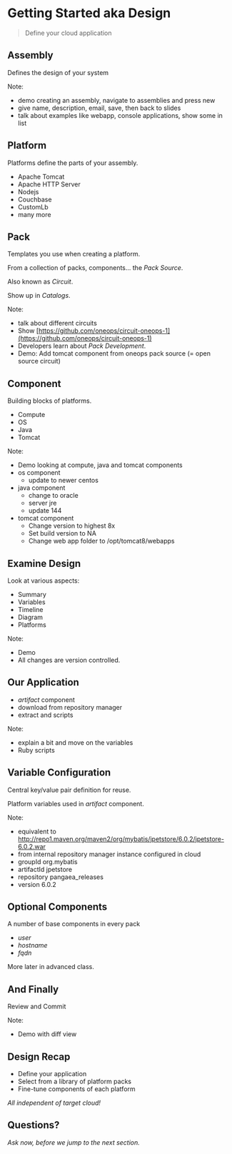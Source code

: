 # Getting Started aka Design

> Define your cloud application


## Assembly
 
Defines the design of your system

Note: 
- demo creating an assembly, navigate to assemblies and press new
- give name, description, email, save, then back to slides
- talk about examples like webapp, console applications, show some in list


## Platform

Platforms define the parts of your assembly.

- Apache Tomcat
- Apache HTTP Server
- Nodejs
- Couchbase
- CustomLb
- many more


## Pack

Templates you use when creating a platform.

From a collection of packs, components... the _Pack Source_.

Also known as _Circuit_.

Show up in _Catalogs_.

Note:
- talk about different circuits
- Show [https://github.com/oneops/circuit-oneops-1](https://github.com/oneops/circuit-oneops-1)
- Developers learn about _Pack Development_.
- Demo: Add tomcat component from oneops pack source (= open source circuit)


## Component

Building blocks of platforms.

- Compute
- OS
- Java
- Tomcat

Note:
- Demo looking at compute, java and tomcat components
- os component
  - update to newer centos
- java component
  - change to oracle
  - server jre
  - update 144
- tomcat component 
  - Change version to highest 8x
  - Set build version to NA
  - Change web app folder to /opt/tomcat8/webapps


## Examine Design

Look at various aspects:

- Summary
- Variables
- Timeline
- Diagram
- Platforms

Note:
- Demo
- All changes are version controlled.


## Our Application

- _artifact_ component
- download from repository manager
- extract and scripts

Note:
- explain a bit and move on the variables
- Ruby scripts


## Variable Configuration

Central key/value pair definition for reuse.

Platform variables used in _artifact_ component.

Note:
- equivalent to http://repo1.maven.org/maven2/org/mybatis/jpetstore/6.0.2/jpetstore-6.0.2.war
- from internal repository manager instance configured in cloud
- groupId org.mybatis
- artifactId jpetstore
- repository  pangaea_releases
- version 6.0.2


## Optional Components

A number of base components in every pack

- _user_
- _hostname_ 
- _fqdn_

More later in advanced class.


## And Finally

Review and Commit

Note:
- Demo with diff view


## Design Recap

- Define your application
- Select from a library of platform packs
- Fine-tune components of each platform

<em class="yellow">All independent of target cloud!</em>


## Questions? 

<em class="yellow">Ask now, before we jump to the next section.</em>

